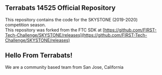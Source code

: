 ## Terrabats 14525 Official Repository

This repository contains the code for the SKYSTONE (2019-2020) competition season.  
This repository was forked from the FTC SDK at [https://github.com/FIRST-Tech-Challenge/SKYSTONE/releases](https://github.com/FIRST-Tech-Challenge/SKYSTONE/releases)

## Hello From Terrabats!
We are a community based team from San Jose, California
